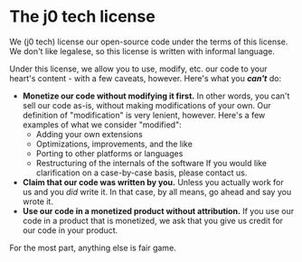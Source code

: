 # The j0 tech license
We (j0 tech) license our open-source code under the terms of this license. We don't like legalese,
so this license is written with informal language.

Under this license, we allow you to use, modify, etc. our code to your heart's content - with a few caveats, however.
Here's what you _**can't**_ do:

  *  **Monetize our code without modifying it first.** In other words, you can't sell our code as-is, without making modifications
     of your own. Our definition of "modification" is very lenient, however. Here's a few examples of what we consider "modified":
     * Adding your own extensions
     * Optimizations, improvements, and the like
     * Porting to other platforms or languages
     * Restructuring of the internals of the software
     If you would like clarification on a case-by-case basis, please contact us.
  *  **Claim that our code was written by you.** Unless you actually work for us and you *did* write it. In that case, by all means,
     go ahead and say you wrote it.
  *  **Use our code in a monetized product without attribution.** If you use our code in a product that is monetized, we ask that you
     give us credit for our code in your product.

For the most part, anything else is fair game.
